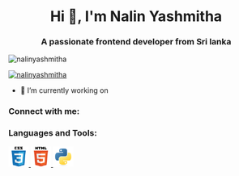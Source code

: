 <h1 align="center">Hi 👋, I'm Nalin Yashmitha</h1>
<h3 align="center">A passionate frontend developer from Sri lanka</h3>

<p align="left"> <img src="https://komarev.com/ghpvc/?username=nalinyashmitha&label=Profile%20views&color=0e75b6&style=flat" alt="nalinyashmitha" /> </p>

<p align="left"> <a href="https://github.com/ryo-ma/github-profile-trophy"><img src="https://github-profile-trophy.vercel.app/?username=nalinyashmitha" alt="nalinyashmitha" /></a> </p>

- 🔭 I’m currently working on 

<h3 align="left">Connect with me:</h3>
<p align="left">
</p>

<h3 align="left">Languages and Tools:</h3>
<p align="left"> <a href="https://www.w3schools.com/css/" target="_blank" rel="noreferrer"> <img src="https://raw.githubusercontent.com/devicons/devicon/master/icons/css3/css3-original-wordmark.svg" alt="css3" width="40" height="40"/> </a> <a href="https://www.w3.org/html/" target="_blank" rel="noreferrer"> <img src="https://raw.githubusercontent.com/devicons/devicon/master/icons/html5/html5-original-wordmark.svg" alt="html5" width="40" height="40"/> </a> <a href="https://www.python.org" target="_blank" rel="noreferrer"> <img src="https://raw.githubusercontent.com/devicons/devicon/master/icons/python/python-original.svg" alt="python" width="40" height="40"/> </a> </p>


<!---
NalinYashmitha/NalinYashmitha is a ✨ special ✨ repository because its `README.md` (this file) appears on your GitHub profile.
You can click the Preview link to take a look at your changes.
--->
